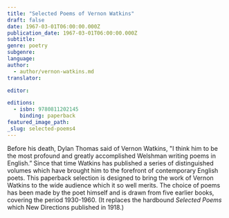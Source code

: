 ```yaml
---
title: "Selected Poems of Vernon Watkins"
draft: false
date: 1967-03-01T06:00:00.000Z
publication_date: 1967-03-01T06:00:00.000Z
subtitle:
genre: poetry
subgenre:
language:
author:
  - author/vernon-watkins.md
translator:

editor:

editions:
  - isbn: 9780811202145
    binding: paperback
featured_image_path:
_slug: selected-poems4
---
```


Before his death, Dylan Thomas said of Vernon Watkins, "I think him to be the most profound and greatly accomplished Welshman writing poems in English.” Since that time Watkins has published a series of distinguished volumes which have brought him to the forefront of contemporary English poets. This paperback selection is designed to bring the work of Vernon Watkins to the wide audience which it so well merits. The choice of poems has been made by the poet himself and is drawn from five earlier books, covering the period 1930-1960. (It replaces the hardbound _Selected Poems_ which New Directions published in 1918.)

